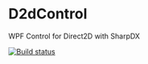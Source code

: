 # D2dControl
WPF Control for Direct2D with SharpDX

[![Build status](https://ci.appveyor.com/api/projects/status/ey3x8chjrxwa967s?svg=true)](https://ci.appveyor.com/project/dalance/d2dcontrol)
